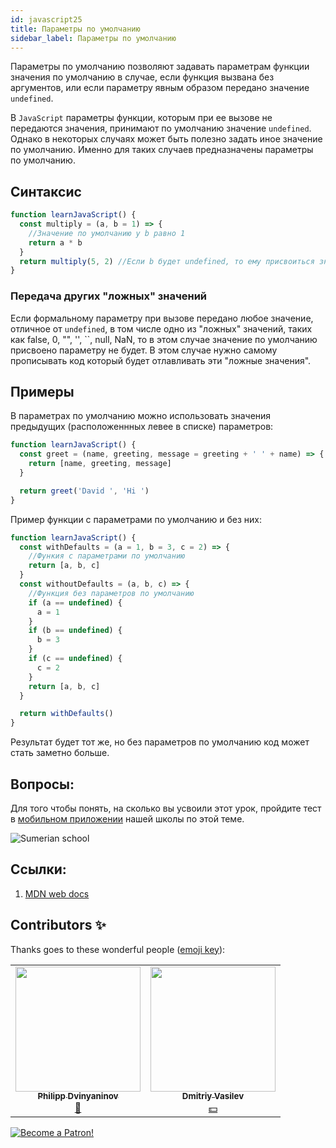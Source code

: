 ```yaml
---
id: javascript25
title: Параметры по умолчанию
sidebar_label: Параметры по умолчанию
---
```


Параметры по умолчанию позволяют задавать параметрам функции значения по умолчанию в случае, если функция вызвана без аргументов, или если параметру явным образом передано значение `undefined`.

В `JavaScript` параметры функции, которым при ее вызове не передаются значения, принимают по умолчанию значение `undefined`. Однако в некоторых случаях может быть полезно задать иное значение по умолчанию. Именно для таких случаев предназначены параметры по умолчанию.

## Синтаксис

```jsx live
function learnJavaScript() {
  const multiply = (a, b = 1) => {
    //Значение по умолчанию у b равно 1
    return a * b
  }
  return multiply(5, 2) //Если b будет undefined, то ему присвоиться значение по умолчанию
}
```

### Передача других "ложных" значений

Если формальному параметру при вызове передано любое значение, отличное от `undefined`, в том числе одно из "ложных" значений, таких как false, 0, "", '', ``, null, NaN, то в этом случае значение по умолчанию присвоено параметру не будет. В этом случае нужно самому прописывать код который будет отлавливать эти "ложные значения".

## Примеры

В параметрах по умолчанию можно использовать значения предыдущих (расположеннных левее в списке) параметров:

```jsx live
function learnJavaScript() {
  const greet = (name, greeting, message = greeting + ' ' + name) => {
    return [name, greeting, message]
  }

  return greet('David ', 'Hi ')
}
```

Пример функции с параметрами по умолчанию и без них:

```jsx live
function learnJavaScript() {
  const withDefaults = (a = 1, b = 3, c = 2) => {
    //Функия с параметрами по умолчанию
    return [a, b, c]
  }
  const withoutDefaults = (a, b, c) => {
    //Функция без параметров по умолчанию
    if (a == undefined) {
      a = 1
    }
    if (b == undefined) {
      b = 3
    }
    if (c == undefined) {
      c = 2
    }
    return [a, b, c]
  }

  return withDefaults()
}
```

Результат будет тот же, но без параметров по умолчанию код может стать заметно больше.

## Вопросы:

Для того чтобы понять, на сколько вы усвоили этот урок, пройдите тест в [мобильном приложении](http://onelink.to/njhc95) нашей школы по этой теме.

![Sumerian school](/img/app.png)

## Ссылки:

1.  [MDN web docs](https://developer.mozilla.org/ru/docs/Web/JavaScript/Reference/Functions/Default_parameters)

## Contributors ✨

Thanks goes to these wonderful people ([emoji key](https://allcontributors.org/docs/en/emoji-key)):

<!-- ALL-CONTRIBUTORS-LIST:START - Do not remove or modify this section -->
<!-- prettier-ignore-start -->
<!-- markdownlint-disable -->
<table>
  <tr>
    <td align="center"><a href="https://github.com/FELiX-RN"><img src="https://avatars0.githubusercontent.com/u/72006627?v=4?s=200" width="200px;" alt=""/><br /><sub><b>Philipp Dvinyaninov</b></sub></a><br /><a href="https://github.com/gHashTag/react-native-village/commits?author=FELiX-RN" title="Documentation">📖</a></td>
    <td align="center"><a href="https://fullstackserverless.github.io/"><img src="https://avatars0.githubusercontent.com/u/6774813?v=4?s=200" width="200px;" alt=""/><br /><sub><b>Dmitriy Vasilev</b></sub></a><br /><a href="#financial-gHashTag" title="Financial">💵</a></td>
  </tr>
</table>

<!-- markdownlint-restore -->
<!-- prettier-ignore-end -->

<!-- ALL-CONTRIBUTORS-LIST:END -->

[![Become a Patron!](/img/logo/patreon.png)](https://www.patreon.com/bePatron?u=31769291)

